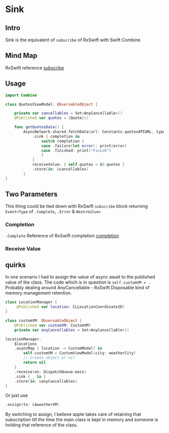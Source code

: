# Sink

## Intro

Sink is the equivalent of `subscribe` of RxSwift with Swift Combine.

## Mind Map

RxSwift reference [subscribe](subscribe.md)

## Usage

```swift
import Combine

class QuotesViewModel: ObservableObject {

    private var cancellables = Set<AnyCancellable>()
    @Published var quotes = [Quote]()

    func getQuotesData() {
        AsyncNetwork.shared.fetchData(url: Constants.quotesAPIURL, type: String.self)
            .sink { completion in
                switch completion {
                case .failure(let error): print(error)
                case .finished: print("Finish")
                }
            }
            receiveValue: { self.quotes = $0.quotes }
            .store(in: &cancellables)
        }
}
```
## Two Parameters

This thing could be tied down with RxSwift `subscribe` block returning `Event<Type` of `.Complete`, `.Error` & `Next<Value>`

### Completion

`.Complete`
Reference of RxSwift completion [completion](completion.md)

### Receive Value



## quirks

In one scenario I had to assign the value of async await to the published value of the class. 
The code which is in question is `self.customVM = ` .
Probably dealing around AnyCancellable - RxSwift Disposable kind of memory management retention.


```swift
class LocationManager { 
	 @Published var location: CLLocationCoordinate2D?
}

class customVM: ObservableObject {
	@Published var customVM: CustomVM?
	private var anyCancellables = Set<AnyCancellable>()

locationManager.
	$locations
	.asyncMap { location -> CustomModel? in 
		self.customVM = CustomViewModel(city: weatherCity)
		// Create object or nil
		return nil
	}
	.receive(on: DispatchQueue.main)
	.sink { _ in }
	.store(in: &anyCancellables)
}
```


Or just use 
```swift
.assign(to: &$weatherVM)
```

By switching to assign, I believe apple takes care of retaining that subscription till the time the main class is kept  in memory and someone is holding that reference of the class.
